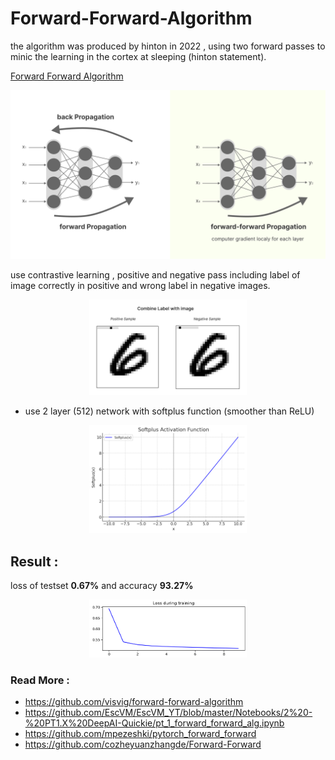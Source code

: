 # Forward-Forward-Algorithm

the algorithm was produced by hinton in 2022 , using two forward passes to minic the learning in the cortex at sleeping (hinton statement).

[Forward Forward Algorithm](https://arxiv.org/pdf/2212.13345)

![architecture](assets/architecture.png)

use contrastive learning , positive and negative pass including label of image correctly in positive and wrong label in negative images.

<div align="center">
  <img alt="data" src="assets/data.png" width="50%"/>    
</div>

- use 2 layer (512) network with softplus function (smoother than ReLU)
<div align="center">
  <img alt="softplus" src="assets/softplus.png" width="50%"/>
</div>

## Result :
loss of testset **0.67%** and accuracy **93.27%**
<div align="center">
  <img alt="loss" src="assets/output.png" width="50%"/>
</div>

### Read More :

- <https://github.com/visvig/forward-forward-algorithm>
- <https://github.com/EscVM/EscVM_YT/blob/master/Notebooks/2%20-%20PT1.X%20DeepAI-Quickie/pt_1_forward_forward_alg.ipynb>
- <https://github.com/mpezeshki/pytorch_forward_forward>
- <https://github.com/cozheyuanzhangde/Forward-Forward>
